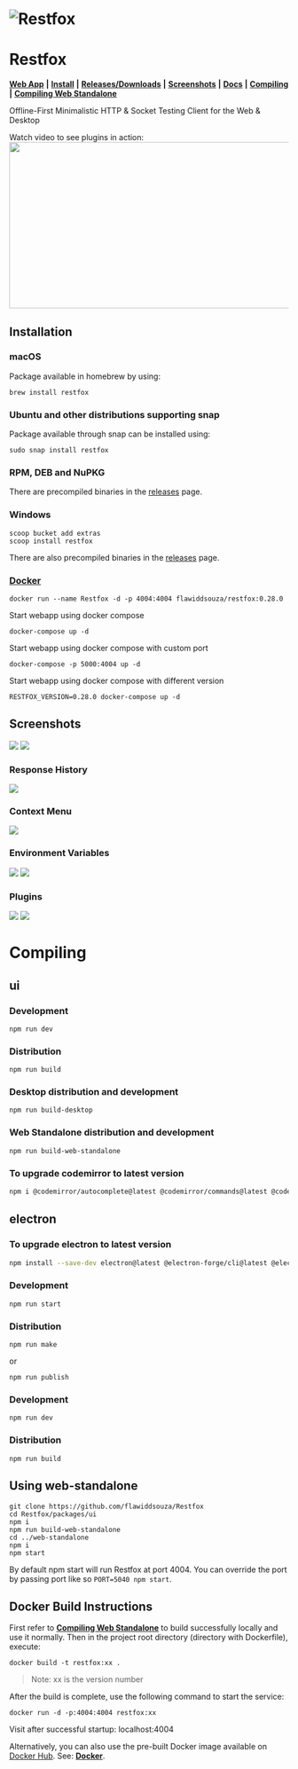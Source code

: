 # ![Restfox](https://raw.github.com/flawiddsouza/Restfox/main/packages/ui/public/pwa-192x192.png "Restfox")

# Restfox

[**Web App**](https://restfox.dev) **|** [**Install**](#installation) **|** [**Releases/Downloads**](https://github.com/flawiddsouza/Restfox/releases) **|** [**Screenshots**](#screenshots) **|** [**Docs**](https://docs.restfox.dev) **|** [**Compiling**](#compiling) **|** [**Compiling Web Standalone**](#using-web-standalone)

Offline-First Minimalistic HTTP & Socket Testing Client for the Web & Desktop

Watch video to see plugins in action:<br>
[<img src="https://img.youtube.com/vi/3cOQPm43Wus/hqdefault.jpg" width="600" height="300" width="100%"
/>](https://www.youtube.com/watch?v=3cOQPm43Wus)

## Installation

### macOS
Package available in homebrew by using:
```
brew install restfox
```

### Ubuntu and other distributions supporting snap
Package available through snap can be installed using:
```
sudo snap install restfox
```

### RPM, DEB and NuPKG
There are precompiled binaries in the [releases](https://github.com/flawiddsouza/Restfox/releases) page.

### Windows
```
scoop bucket add extras
scoop install restfox
```
There are also precompiled binaries in the [releases](https://github.com/flawiddsouza/Restfox/releases) page.

### [Docker](https://hub.docker.com/r/flawiddsouza/restfox)
```
docker run --name Restfox -d -p 4004:4004 flawiddsouza/restfox:0.28.0
```

Start webapp using docker compose
```
docker-compose up -d
```

Start webapp using docker compose with custom port
```
docker-compose -p 5000:4004 up -d
```

Start webapp using docker compose with different version
```
RESTFOX_VERSION=0.28.0 docker-compose up -d
```

## Screenshots

<img src="screenshots/1.png?raw=true">

<img src="screenshots/2.png?raw=true">

### Response History

<img src="screenshots/3.png?raw=true">

### Context Menu

<img src="screenshots/8.png?raw=true">

### Environment Variables

<img src="screenshots/4.png?raw=true">
<img src="screenshots/5.png?raw=true">

### Plugins

<img src="screenshots/6.png?raw=true">
<img src="screenshots/7.png?raw=true">

# Compiling

## ui

### Development
```
npm run dev
```

### Distribution
```
npm run build
```

### Desktop distribution and development
```
npm run build-desktop
```

### Web Standalone distribution and development
```
npm run build-web-standalone
```

### To upgrade codemirror to latest version
```bash
npm i @codemirror/autocomplete@latest @codemirror/commands@latest @codemirror/lang-javascript@latest @codemirror/lang-json@latest @codemirror/language@latest @codemirror/search@latest @codemirror/state@latest @codemirror/view@latest
```

## electron

### To upgrade electron to latest version
```bash
npm install --save-dev electron@latest @electron-forge/cli@latest @electron-forge/maker-deb@latest @electron-forge/maker-rpm@latest @electron-forge/maker-squirrel@latest @electron-forge/maker-zip@latest @electron-forge/maker-flatpak@latest @electron-forge/publisher-github@latest electron-builder@latest
```

### Development
```
npm run start
```

### Distribution
```
npm run make
```
or
```
npm run publish
```

### Development
```
npm run dev
```

### Distribution
```
npm run build
```

## Using web-standalone
```
git clone https://github.com/flawiddsouza/Restfox
cd Restfox/packages/ui
npm i
npm run build-web-standalone
cd ../web-standalone
npm i
npm start
```

By default npm start will run Restfox at port 4004. You can override the port by passing port like so `PORT=5040 npm start`.

## Docker Build Instructions

First refer to [**Compiling Web Standalone**](#using-web-standalone) to build successfully locally and use it normally.
Then in the project root directory (directory with Dockerfile), execute:
```
docker build -t restfox:xx .
```
> Note: xx is the version number

After the build is complete, use the following command to start the service:
```
docker run -d -p:4004:4004 restfox:xx
```
Visit after successful startup: localhost:4004

Alternatively, you can also use the pre-built Docker image available on [Docker Hub](https://hub.docker.com/r/flawiddsouza/restfox). See: [**Docker**](#docker).
